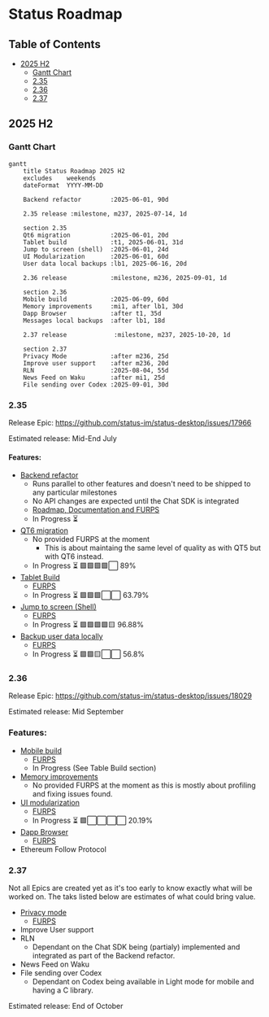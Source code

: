 # Status Roadmap

## Table of Contents
- [2025 H2](#2025-h2)
  - [Gantt Chart](#gantt-chart)
  - [2.35](#235)
  - [2.36](#236)
  - [2.37](#237)

## 2025 H2

### Gantt Chart

```mermaid
gantt
    title Status Roadmap 2025 H2
    excludes    weekends
    dateFormat  YYYY-MM-DD

    Backend refactor        :2025-06-01, 90d

    2.35 release :milestone, m237, 2025-07-14, 1d

    section 2.35
    Qt6 migration           :2025-06-01, 20d
    Tablet build            :t1, 2025-06-01, 31d
    Jump to screen (shell)  :2025-06-01, 24d
    UI Modularization       :2025-06-01, 60d
    User data local backups :lb1, 2025-06-16, 20d

    2.36 release            :milestone, m236, 2025-09-01, 1d

    section 2.36
    Mobile build            :2025-06-09, 60d
    Memory improvements     :mi1, after lb1, 30d
    Dapp Browser            :after t1, 35d
    Messages local backups  :after lb1, 18d

    2.37 release             :milestone, m237, 2025-10-20, 1d

    section 2.37
    Privacy Mode            :after m236, 25d
    Improve user support    :after m236, 20d
    RLN                     :2025-08-04, 55d
    News Feed on Waku       :after mi1, 25d
    File sending over Codex :2025-09-01, 30d
```

### 2.35

Release Epic: https://github.com/status-im/status-desktop/issues/17966

Estimated release: Mid-End July

#### Features:

- [Backend refactor](https://github.com/status-im/status-go/issues/6435) 
  - Runs parallel to other features and doesn't need to be shipped to any particular milestones
  - No API changes are expected until the Chat SDK is integrated
  - [Roadmap, Documentation and FURPS](https://zealous-polka-dc7.notion.site/Backend-Refactoring-2078f96fb65c80d8954ae8fc651b3a33)
  - In Progress ⏳
- [QT6 migration](https://github.com/status-im/status-desktop/issues/17622)
  - No provided FURPS at the moment
    - This is about maintaing the same level of quality as with QT5 but with QT6 instead.
  - In Progress ⏳ 🟩🟩🟩🟩⬜ 89%
- [Tablet Build](https://github.com/status-im/status-desktop/issues/17941)
  - [FURPS](/docs/FURPS/tablet-build.md)
  - In Progress ⏳ 🟩🟩🟩⬜⬜ 63.79%
- [Jump to screen (Shell)](https://github.com/status-im/status-desktop/issues/17971)
  - [FURPS](/docs/FURPS/jump-to-screen-shell.md)
  - In Progress ⏳ 🟩🟩🟩🟩🟨 96.88%
- [Backup user data locally](https://github.com/status-im/status-desktop/issues/18106)
  - [FURPS](/docs/FURPS/local-user-backups.md)
  - In Progress ⏳ 🟩🟩🟨⬜⬜ 56.8%

### 2.36

Release Epic: https://github.com/status-im/status-desktop/issues/18029

Estimated release: Mid September

### Features:

- [Mobile build](https://github.com/status-im/status-desktop/issues/18082)
  - [FURPS](/docs/FURPS/mobile-build.md)
  - In Progress (See Table Build section)
- [Memory improvements](https://github.com/status-im/status-go/issues/6544)
  - No provided FURPS at the moment as this is mostly about profiling and fixing issues found.
- [UI modularization](https://github.com/status-im/status-desktop/issues/17872)
  - [FURPS](/docs/FURPS/ui-modularization.md)
  - In Progress ⏳ 🟩⬜⬜⬜⬜ 20.19%
- [Dapp Browser](https://github.com/status-im/status-desktop/issues/17970)
  - [FURPS](/docs/FURPS/dapp-browser.md)
- Ethereum Follow Protocol

### 2.37

Not all Epics are created yet as it's too early to know exactly what will be worked on. The taks listed below are estimates of what could bring value.

- [Privacy mode](https://github.com/status-im/status-desktop/issues/17619)
  - [FURPS](/docs/FURPS/privacy-mode.md)
- Improve User support
- RLN
  - Dependant on the Chat SDK being (partialy) implemented and integrated as part of the Backend refactor.
- News Feed on Waku
- File sending over Codex
  - Dependant on Codex being available in Light mode for mobile and having a C library.

Estimated release: End of October
